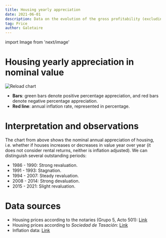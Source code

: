 ```yaml
---
title: Housing yearly appreciation
date: 2021-06-01
description: Data on the evolution of the gross profitability (excluding taxes) of home purchases, using an annual basis.
tag: Price
author: Galetaire
---
```


import Image from 'next/image'

# Housing yearly appreciation in nominal value

<Image
  src="/images/rendibilitat.png"
  alt="Reload chart"
  width={3482}
  height={1988}
  priority
  className="next-image"
/>

- **Bars**: green bars denote positive percentage appreciation, and red bars denote negative percentage appreciation.
- **Red line**: annual inflation rate, represented in percentage.

# Interpretation and observations

The chart from above shows the nominal annual appreciation of housing, i.e. whether if houses increases or decreases in value year over year (it does not consider rental returns, neither is inflation adjusted). We can distinguish several outstanding periods:

- 1986 - 1990: Strong revaluation.
- 1991 - 1993: Stagnation.
- 1994 - 2007: Steady revaluation.
- 2008 - 2014: Strong devaluation.
- 2015 - 2021: Slight revaluation.

# Data sources

- Housing prices according to the notaries (Grupo 5, Acto 501): [Link](http://www.notariado.org/liferay/web/cien/estadisticas-al-completo)
- Housing prices according to _Sociedad de Tasación_: [Link](https://www.st-tasacion.es/informe-de-tendencias-digital/)
- Inflation data: [Link](https://www.inflation.eu/en/inflation-rates/spain/historic-inflation/cpi-inflation-spain.aspx)
